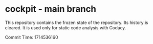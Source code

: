 # cockpit - main branch

This repository contains the frozen state of the repository.
Its history is cleared. It is used only for static code
analysis with Codacy.

Commit Time: 1714536160